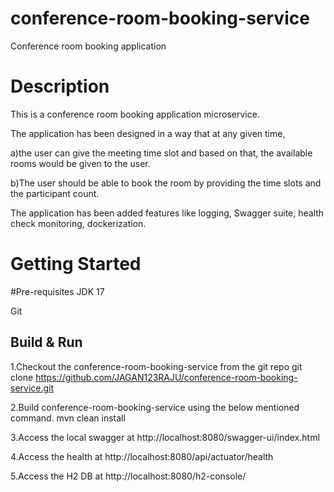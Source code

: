 # conference-room-booking-service
Conference room booking application

# Description
This is a conference room booking application microservice.

The application has been designed in a way that at any given time, 

a)the user can give the meeting time slot and based on that, the available rooms would be given to the user.

b)The user should be able to book the room by providing the time slots and the participant count.


The application has been added features like logging, Swagger suite, health check monitoring, dockerization.

# Getting Started
#Pre-requisites
JDK 17

Git

## Build & Run

1.Checkout the conference-room-booking-service from the git repo
git clone https://github.com/JAGAN123RAJU/conference-room-booking-service.git

2.Build conference-room-booking-service using the below mentioned command.
mvn clean install

3.Access the local swagger at http://localhost:8080/swagger-ui/index.html

4.Access the health at http://localhost:8080/api/actuator/health

5.Access the H2 DB at http://localhost:8080/h2-console/







